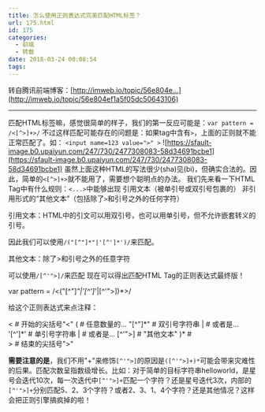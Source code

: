 ```yaml
---
title: 怎么使用正则表达式完美匹配HTML标签？
url: 175.html
id: 175
categories:
  - 前端
  - 转载
date: 2018-03-24 00:08:54
tags:
---
```


转自腾讯前端博客：[http://imweb.io/topic/56e804e...](http://imweb.io/topic/56e804ef1a5f05dc50643106)

* * *

匹配HTML标签嘛，感觉很简单的样子，我们的第一反应可能是：`var pattern = /<[^>]+>/` 不过这样匹配可能存在的问题是：如果tag中含有`>`，上面的正则就不能正常匹配了。如： `<input name=123 value=">" >` ![https://sfault-image.b0.upaiyun.com/247/730/2477308083-58d34691bcbe1](https://sfault-image.b0.upaiyun.com/247/730/2477308083-58d34691bcbe1) 虽然上面这种HTML的写法很少(sha)见(bi)，但确实合法的。因此，简单的`<[^>]+>`就不能用了，需要想个聪明点的办法。 我们先来看一下HTML Tag中有什么规则：`<...>`中能够出现 引用文本（被单引号或双引号包裹的） 非引用形式的“其他文本”（包括除了`>`和引号之外的任何字符）

引用文本：HTML中的引文可以用双引号，也可以用单引号，但不允许嵌套转义的引号。

因此我们可以使用`/("[^"]*"|'[^']*')/`来匹配。

其他文本：除了>和引号之外的任意字符

可以使用`/[^'">]/`来匹配 现在可以得出匹配HTML Tag的正则表达式最终版！

var pattern = /<("\[^"\]*"|'\[^'\]*'|\[^'">\])*>/

给这个正则表达式来点注释：

<                # 开始的尖括号"<"
    (            #     任意数量的...
        "\[^"\]\*"  #         双引号字符串
        |        #         或者是...
        '\[^'\]\*'  #         单引号字符串
        |        #         或者是...
        \[^'">\]   #         "其他文本"
    )\*           #         
\>                # 结束的尖括号">"

**需要注意的是**，我们不用"+"来修饰`[^'">]`的原因是`([^'">]+)*`可能会带来灾难性的后果。匹配次数呈指数级增长。比如：对于简单的目标字符串helloworld，是星号会迭代10次，每一次迭代中`[^'">]+`匹配一个字符？还是星号迭代3次，内部的`[^'">]+`分别匹配5、2、3个字符？或者2、3、1、4个字符？还是其他情况？这样会把正则引擎搞疯掉的啦！